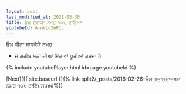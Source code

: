 ```yaml
---
layout: post
last_modified_at: 2021-03-30
title: ਓਮ ਦੇਵਾਯਾ ਨਮਹ ੧੦੮ ਟਾਇਮਸ
youtubeId: A-nVLdZeF1c
---
```

 
 
 ਓਮ ਧੀਨਾ ਸਾਧਕੈਯੈ ਨਮਹ  
 
 -  ਜੋ ਗਰੀਬ ਲੋਕਾਂ ਦੀਆਂ ਇੱਛਾਵਾਂ ਪੂਰੀਆਂ ਕਰਦਾ ਹੈ 
 
  
 
  
 
 
 
 
 
 


{% include youtubePlayer.html id=page.youtubeId %}
 
[Next]({{ site.baseurl }}{% link  split2/_posts/2016-02-26-ਓਮ ਗਦਾਗਰਾਜਾਯਾ ਨਮਹ ੧੦੮ ਟਾਇਮਸ.md%})
 

